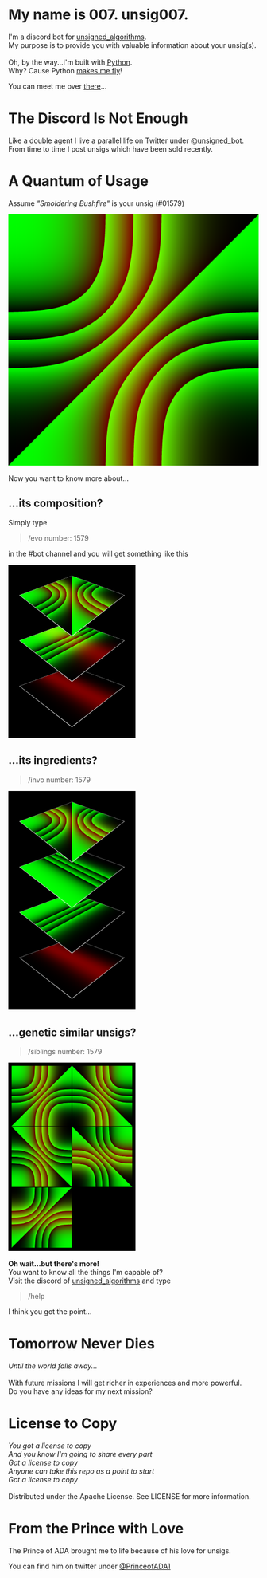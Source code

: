 # My name is 007. unsig007.

I'm a discord bot for [unsigned_algorithms](https://twitter.com/unsigned_algo).<br>
My purpose is to provide you with valuable information about your unsig(s).<br>
<br> 
Oh, by the way...I'm built with [Python](https://www.python.org).<br> 
Why? Cause Python [makes me fly](https://xkcd.com/353/)!

You can meet me over [there](https://t.co/vFBucZpnLI)...

# The Discord Is Not Enough
Like a double agent I live a parallel life on Twitter under [@unsigned_bot](https://twitter.com/unsigned_bot).<br>
From time to time I post unsigs which have been sold recently.

# A Quantum of Usage
Assume *"Smoldering Bushfire"* is your unsig (#01579)<br>

<img src="./docs/img/unsig_01579.png" width="512">

Now you want to know more about... 


## ...its composition?
Simply type
> /evo number: 1579

in the #bot channel and you will get something like this<br>

<img src="./docs/img/evolution_01579.png" width="256">

## ...its ingredients?
> /invo number: 1579

<img src="./docs/img/ingredients_01579.png" width="256">

## ...genetic similar unsigs?

> /siblings number: 1579

<img src="./docs/img/siblings_01579.png" width="256">

**Oh wait...but there's more!**<br>
You want to know all the things I'm capable of?<br>
Visit the discord of [unsigned_algorithms](https://t.co/vFBucZpnLI) and type<br>
> /help

I think you got the point...


# Tomorrow Never Dies
*Until the world falls away...*<br>
<br>
With future missions I will get richer in experiences and more powerful.<br>
Do you have any ideas for my next mission?<br>

# License to Copy
*You got a license to copy<br>
And you know I'm going to share every part<br>
Got a license to copy<br>
Anyone can take this repo as a point to start<br>
Got a license to copy*<br>
<br>
Distributed under the Apache License. See LICENSE for more information.

# From the Prince with Love
The Prince of ADA brought me to life because of his love for unsigs.

You can find him on twitter under [@PrinceofADA1](https://twitter.com/PrinceofADA1)
